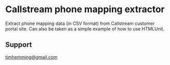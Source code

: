 Callstream phone mapping extractor
==================================

Extract phone mapping data (in CSV format) from Callstream customer portal site. Can also be taken as a simple example of how to use HTMLUnit.

Support
-------
timhemming@gmail.com
